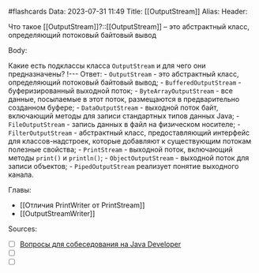 #flashcards
Data: 2023-07-31 11:49
Title: [[OutputStream]]
Alias:
Header:

Что такое [[OutputStream]]?::[[OutputStream]] – это абстрактный класс, определяющий потоковый байтовый вывод
<!--SR:!2023-11-03,10,750-->


Body:

Какие есть подклассы класса `OutputStream` и для чего они предназначены?
!---
Ответ:
	- `OutputStream` - это абстрактный класс, определяющий потоковый байтовый вывод;
	- `BufferedOutputStream` - буферизированный выходной поток;
	- `ByteArrayOutputStream` - все данные, посылаемые в этот поток, размещаются в предварительно созданном буфере;
	- `DataOutputStream` - выходной поток байт, включающий методы для записи стандартных типов данных Java;
	- `FileOutputStream` - запись данных в файл на физическом носителе;
	- `FilterOutputStream` - абстрактный класс, предоставляющий интерфейс для классов-надстроек, которые добавляют к существующим потокам полезные свойства;
	- `PrintStream` - выходной поток, включающий методы `print()` и `println()`;
	- `ObjectOutputStream` - выходной поток для записи объектов;
	- `PipedOutputStream` реализует понятие выходного канала.
<!--SR:!2023-11-03,10,421-->




Главы:
- [[Отличия PrintWriter от PrintStream]]
- [[OutputStreamWriter]]


Sources:
- [ ] [Вопросы для собеседования на Java Developer](https://github.com/enhorse/java-interview/blob/master/README.md#%D0%9E%D0%9E%D0%9F)
- [ ] []()
- [ ] []()
